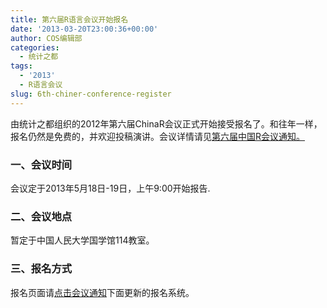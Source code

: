 ```yaml
---
title: 第六届R语言会议开始报名
date: '2013-03-20T23:00:36+00:00'
author: COS编辑部
categories:
  - 统计之都
tags:
  - '2013'
  - R语言会议
slug: 6th-chiner-conference-register
---
```


由统计之都组织的2012年第六届ChinaR会议正式开始接受报名了。和往年一样，报名仍然是免费的，并欢迎投稿演讲。会议详情请见<a href="http://cos.name/2013/02/chinar-beijing-2013/" target="_blank">第六届中国R会议通知。</a>

### 一、会议时间

会议定于2013年5月18日-19日，上午9:00开始报告.

### 二、会议地点

暂定于中国人民大学国学馆114教室。

### 三、报名方式

报名页面请<a href="http://cos.name/2013/02/chinar-beijing-2013/" target="_blank">点击会议通知</a>下面更新的报名系统。
